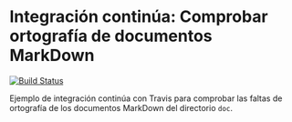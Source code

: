 # Integración continúa: Comprobar ortografía de documentos MarkDown

[![Build Status](https://travis-ci.org/sfbenitez/ic-travis-diccionario.svg?branch=master)](https://travis-ci.org/sfbenitez/ic-travis-diccionario.svg?branch=master)

Ejemplo de integración continúa con Travis para comprobar las faltas de ortografía de los documentos MarkDown del directorio `doc`.
